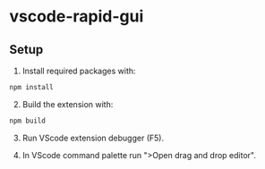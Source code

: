 # vscode-rapid-gui

## Setup

1. Install required packages with:

```bash
npm install
```

2. Build the extension with:

```bash
npm build
```

3. Run VScode extension debugger (F5).

4. In VScode command palette run ">Open drag and drop editor".